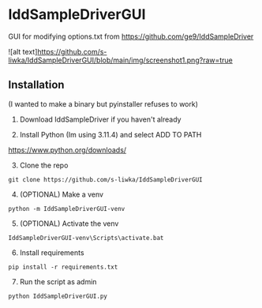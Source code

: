 # IddSampleDriverGUI
GUI for modifying options.txt from https://github.com/ge9/IddSampleDriver

![alt text]https://github.com/s-liwka/IddSampleDriverGUI/blob/main/img/screenshot1.png?raw=true

## Installation

(I wanted to make a binary but pyinstaller refuses to work)

1. Download IddSampleDriver if you haven't already

2. Install Python (Im using 3.11.4) and select ADD TO PATH

https://www.python.org/downloads/

3. Clone the repo
```
git clone https://github.com/s-liwka/IddSampleDriverGUI
```
4. (OPTIONAL) Make a venv
```
python -m IddSampleDriverGUI-venv
```
5. (OPTIONAL) Activate the venv
```
IddSampleDriverGUI-venv\Scripts\activate.bat
```
6. Install requirements
```
pip install -r requirements.txt
```
7. Run the script as admin
```
python IddSampleDriverGUI.py
```
